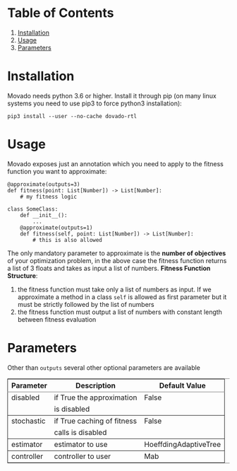 
# Table of Contents

1.  [Installation](#org32f73e8)
2.  [Usage](#org407d412)
3.  [Parameters](#org6d82707)



<a id="org32f73e8"></a>

# Installation

Movado needs python 3.6 or higher. Install it through pip (on many linux systems you need to use pip3 to force python3 installation):

    pip3 install --user --no-cache dovado-rtl


<a id="org407d412"></a>

# Usage

Movado exposes just an annotation which you need to apply to the fitness function you want to approximate:

    @approximate(outputs=3)
    def fitness(point: List[Number]) -> List[Number]:
        # my fitness logic
    
    class SomeClass:
        def __init__():
            ...
        @approximate(outputs=1)
        def fitness(self, point: List[Number]) -> List[Number]:
            # this is also allowed

The only mandatory parameter to approximate is the **number of objectives** of your optimization problem, in the above case the fitness function returns a list of 3 floats and takes as input a list of numbers.
**Fitness Function Structure**:

1.  the fitness function must take only a list of numbers as input. If we approximate a method in a class `self` is allowed as first parameter but it must be strictly followed by the list of numbers
2.  the fitness function must output a list of numbers with constant length between fitness evaluation


<a id="org6d82707"></a>

# Parameters

Other than `outputs` several other optional parameters are available

<table border="2" cellspacing="0" cellpadding="6" rules="groups" frame="hsides">


<colgroup>
<col  class="org-left" />

<col  class="org-left" />

<col  class="org-left" />
</colgroup>
<thead>
<tr>
<th scope="col" class="org-left">Parameter</th>
<th scope="col" class="org-left">Description</th>
<th scope="col" class="org-left">Default Value</th>
</tr>
</thead>

<tbody>
<tr>
<td class="org-left">disabled</td>
<td class="org-left">if True the approximation</td>
<td class="org-left">False</td>
</tr>


<tr>
<td class="org-left">&#xa0;</td>
<td class="org-left">is disabled</td>
<td class="org-left">&#xa0;</td>
</tr>
</tbody>

<tbody>
<tr>
<td class="org-left">stochastic</td>
<td class="org-left">if True caching of fitness</td>
<td class="org-left">False</td>
</tr>


<tr>
<td class="org-left">&#xa0;</td>
<td class="org-left">calls is disabled</td>
<td class="org-left">&#xa0;</td>
</tr>
</tbody>

<tbody>
<tr>
<td class="org-left">estimator</td>
<td class="org-left">estimator to use</td>
<td class="org-left">HoeffdingAdaptiveTree</td>
</tr>
</tbody>

<tbody>
<tr>
<td class="org-left">controller</td>
<td class="org-left">controller to user</td>
<td class="org-left">Mab</td>
</tr>
</tbody>
</table>

